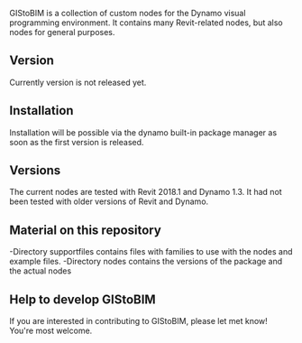 GIStoBIM is a collection of custom nodes for the Dynamo visual programming environment. 
It contains many Revit-related nodes, but also nodes for general purposes.

## Version
Currently version is not released yet.

## Installation
Installation will be possible via the dynamo built-in package manager as soon as the first version is released.

## Versions
The current nodes are tested with Revit 2018.1 and Dynamo 1.3.
It had not been tested with older versions of Revit and Dynamo.

## Material on this repository
-Directory supportfiles contains files with families to use with the nodes and example files.
-Directory nodes contains the versions of the package and the actual nodes

## Help to develop GIStoBIM
If you are interested in contributing to GIStoBIM, please let met know! You're most welcome.
